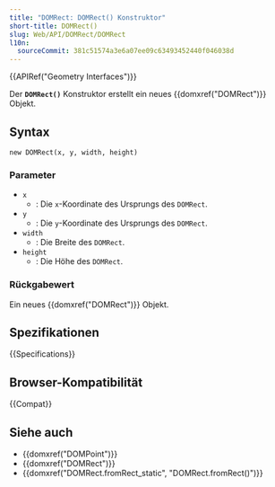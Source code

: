 ```yaml
---
title: "DOMRect: DOMRect() Konstruktor"
short-title: DOMRect()
slug: Web/API/DOMRect/DOMRect
l10n:
  sourceCommit: 381c51574a3e6a07ee09c63493452440f046038d
---
```


{{APIRef("Geometry Interfaces")}}

Der **`DOMRect()`** Konstruktor erstellt ein neues {{domxref("DOMRect")}} Objekt.

## Syntax

```js-nolint
new DOMRect(x, y, width, height)
```

### Parameter

- `x`
  - : Die `x`-Koordinate des Ursprungs des `DOMRect`.
- `y`
  - : Die `y`-Koordinate des Ursprungs des `DOMRect`.
- `width`
  - : Die Breite des `DOMRect`.
- `height`
  - : Die Höhe des `DOMRect`.

### Rückgabewert

Ein neues {{domxref("DOMRect")}} Objekt.

## Spezifikationen

{{Specifications}}

## Browser-Kompatibilität

{{Compat}}

## Siehe auch

- {{domxref("DOMPoint")}}
- {{domxref("DOMRect")}}
- {{domxref("DOMRect.fromRect_static", "DOMRect.fromRect()")}}
